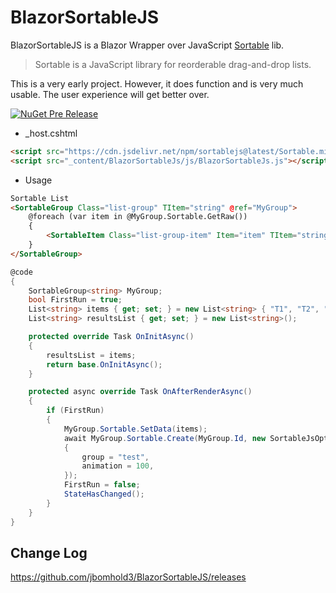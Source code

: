 # BlazorSortableJS

BlazorSortableJS is a Blazor Wrapper over JavaScript [Sortable](https://github.com/SortableJS/Sortable) lib.

>Sortable is a JavaScript library for reorderable drag-and-drop lists.

This is a very early project. However, it does function and is very much usable. The user experience will get better over.

[![NuGet Pre Release](https://img.shields.io/nuget/vpre/BlazorSortableJS.svg)](https://www.nuget.org/packages/BlazorSortableJS/)
- _host.cshtml
``` html 
<script src="https://cdn.jsdelivr.net/npm/sortablejs@latest/Sortable.min.js"></script>
<script src="_content/BlazorSortableJs/js/BlazorSortableJs.js"></script>
```
-  Usage
``` html
Sortable List
<SortableGroup Class="list-group" TItem="string" @ref="MyGroup">
    @foreach (var item in @MyGroup.Sortable.GetRaw())
    {
        <SortableItem Class="list-group-item" Item="item" TItem="string">@item.Data</SortableItem>
    }
</SortableGroup>
```    
``` c#
@code
{
    SortableGroup<string> MyGroup;
    bool FirstRun = true;
    List<string> items { get; set; } = new List<string> { "T1", "T2", "T3" };
    List<string> resultsList { get; set; } = new List<string>();

    protected override Task OnInitAsync()
    {
        resultsList = items;
        return base.OnInitAsync();
    }

    protected async override Task OnAfterRenderAsync()
    {
        if (FirstRun)
        {
            MyGroup.Sortable.SetData(items);
            await MyGroup.Sortable.Create(MyGroup.Id, new SortableJsOptions
            {
                group = "test",
                animation = 100,
            });         
            FirstRun = false;
            StateHasChanged();
        }
    }
}
```

## Change Log
https://github.com/jbomhold3/BlazorSortableJS/releases
